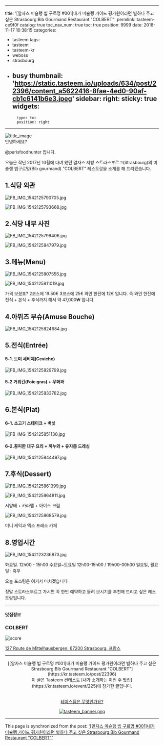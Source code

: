 
---
title: '[알자스 미슐랭 빕 구르멍 #001]내가 미슐랭 가이드 평가원이라면 별하나 주고 싶은 Strasbourg Bib Gourmand Restaurant  "COLBERT"'
permlink: tasteem-ce9f0f
catalog: true
toc_nav_num: true
toc: true
position: 9999
date: 2018-11-17 10:38:15
categories:
- tasteem
tags:
- tasteem
- tasteem-kr
- weboss
- strasbourg
- busy
thumbnail: 'https://static.tasteem.io/uploads/634/post/22396/content_a5622416-8fae-4ed0-90af-cb1c6141b6e3.jpeg'
sidebar:
    right:
        sticky: true
widgets:
    -
        type: toc
        position: right
---


![title_image](https://static.tasteem.io/uploads/634/post/22396/content_a5622416-8fae-4ed0-90af-cb1c6141b6e3.jpeg)
<br/>
안녕하세요?

@parisfoodhunter 입니다.

오늘은 작년 2017년 10월에 다녀 왔던 알자스 지방 스트라스부르그(Strasbourg)의 미슐랭 빕구르멍(Bib gourmand) "COLBERT" 레스토랑을 소개를 해 드리겠습니다. 

## 1.식당 외관


![FB_IMG_1542125790705.jpg](https://static.tasteem.io/uploads/image/image/106946/4086b691-5b10-4d08-89b7-506691b2aa59.jpeg)


![FB_IMG_1542125793668.jpg](https://static.tasteem.io/uploads/image/image/106948/4086b691-5b10-4d08-89b7-506691b2aa59.jpeg)

## 2.식당 내부 사진


![FB_IMG_1542125796406.jpg](https://static.tasteem.io/uploads/image/image/106962/a7f07eaa-6f32-41e7-a7a1-0e00aadf1c69.jpeg)


![FB_IMG_1542125847979.jpg](https://static.tasteem.io/uploads/image/image/106965/4086b691-5b10-4d08-89b7-506691b2aa59.jpeg)

## 3.메뉴(Menu)


![FB_IMG_1542125807556.jpg](https://static.tasteem.io/uploads/image/image/106971/4086b691-5b10-4d08-89b7-506691b2aa59.jpeg)


![FB_IMG_1542125811019.jpg](https://static.tasteem.io/uploads/image/image/106972/a7f07eaa-6f32-41e7-a7a1-0e00aadf1c69.jpeg)

가격 보셨죠?  2코스에 19.50€  3코스에 25€
와인 한잔에 12€ 입니다. 즉 와인 한잔에 전식 + 본식 + 후식까지 해서 약 47,000₩ 입니다. 

## 4.아뮈즈 부슈(Amuse Bouche)


![FB_IMG_1542125824684.jpg](https://static.tasteem.io/uploads/image/image/106992/a7f07eaa-6f32-41e7-a7a1-0e00aadf1c69.jpeg)

## 5.전식(Entrée)
#### 5-1. 도미 세비체(Ceviche)


![FB_IMG_1542125829799.jpg](https://static.tasteem.io/uploads/image/image/106993/4086b691-5b10-4d08-89b7-506691b2aa59.jpeg)

#### 5-2 거위간(Foie gras) + 무화과


![FB_IMG_1542125833782.jpg](https://static.tasteem.io/uploads/image/image/106994/4086b691-5b10-4d08-89b7-506691b2aa59.jpeg)

## 6.본식(Plat)
#### 6-1. 소고기 스테이크 + 버섯


![FB_IMG_1542125851130.jpg](https://static.tasteem.io/uploads/image/image/106995/a7f07eaa-6f32-41e7-a7a1-0e00aadf1c69.jpeg)

#### 6-2.꽁피한 대구 요리 + 끼누와 + 유자즙 드레싱


![FB_IMG_1542125844497.jpg](https://static.tasteem.io/uploads/image/image/106998/a7f07eaa-6f32-41e7-a7a1-0e00aadf1c69.jpeg)

## 7.후식(Dessert)


![FB_IMG_1542125861399.jpg](https://static.tasteem.io/uploads/image/image/106999/4086b691-5b10-4d08-89b7-506691b2aa59.jpeg)


![FB_IMG_1542125864811.jpg](https://static.tasteem.io/uploads/image/image/107000/4086b691-5b10-4d08-89b7-506691b2aa59.jpeg)

서양배 + 카라멜 + 아이스 크림

![FB_IMG_1542125868579.jpg](https://static.tasteem.io/uploads/image/image/107001/4086b691-5b10-4d08-89b7-506691b2aa59.jpeg)

미니 케익과 엑스 프레소 카페

## 8.영업시간


![FB_IMG_1542123236873.jpg](https://static.tasteem.io/uploads/image/image/107002/a7f07eaa-6f32-41e7-a7a1-0e00aadf1c69.jpeg)

화요일. 12h00 - 15h00
수요일~토요일  12h00-15h00 / 19h00-00h00
일요일, 월요일 : 휴무

오늘 포스팅은 여기서 마치겠습니다 

정말 스트라스부르그 가시면 꼭 한번 예약하고 들려 보시기를 추천해 드리고 싶은 레스토랑입니다.










---------------------
#### 맛집정보
### COLBERT
![score](https://static.tasteem.io/images/steem/3Crowns.png)

[127 Route de Mittelhausbergen, 67200 Strasbourg, 프랑스](https://kr.tasteem.io/post/22396#map)

-----------------------------------------
<center>[[알자스 미슐랭 빕 구르멍 #001]내가 미슐랭 가이드 평가원이라면 별하나 주고 싶은 Strasbourg Bib Gourmand Restaurant  "COLBERT"](https://kr.tasteem.io/post/22396)
<br/>이 글은 Tasteem 컨테스트
 [내가 소개하는  이번 주 맛집](https://kr.tasteem.io/event/225)에 참가한 글입니다.

<br/>[테이스팀은 무엇인가요?](https://kr.tasteem.io/about)

[![tasteem_banner.png](https://static.tasteem.io/images/tasteem_banner_v3.png)](https://kr.tasteem.io)</center>

- - -

This page is synchronized from the post: ['[알자스 미슐랭 빕 구르멍 #001]내가 미슐랭 가이드 평가원이라면 별하나 주고 싶은 Strasbourg Bib Gourmand Restaurant  "COLBERT"'](https://steemit.com/@parisfoodhunter/tasteem-ce9f0f)
